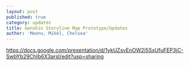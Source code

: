 ```yaml
---
layout: post
published: true
category: updates
title: Genshin Storyline Map Prototype/Updates
author: 'Meenu, Mikel, Chelsea'
---
```

https://docs.google.com/presentation/d/1ykUZsvEnOW2j5SxUfuFEP3jC-SwbYb29ChIb6X3arsI/edit?usp=sharing
